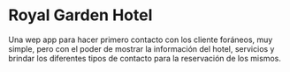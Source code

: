 # Royal Garden Hotel

Una wep app para hacer primero contacto con los cliente foráneos, muy simple, pero con el poder de mostrar la información del hotel, servicios y brindar los diferentes tipos de contacto para la reservación de los mismos.
